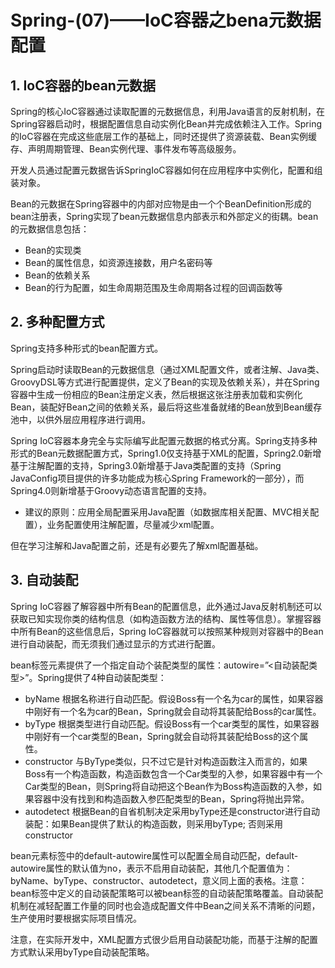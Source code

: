 # Spring-(07)——IoC容器之bena元数据配置

## 1. IoC容器的bean元数据

Spring的核心IoC容器通过读取配置的元数据信息，利用Java语言的反射机制，在Spring容器启动时，根据配置信息自动实例化Bean并完成依赖注入工作。Spring的IoC容器在完成这些底层工作的基础上，同时还提供了资源装载、Bean实例缓存、声明周期管理、Bean实例代理、事件发布等高级服务。

开发人员通过配置元数据告诉SpringIoC容器如何在应用程序中实例化，配置和组装对象。

Bean的元数据在Spring容器中的内部对应物是由一个个BeanDefinition形成的bean注册表，Spring实现了bean元数据信息内部表示和外部定义的街耦。bean的元数据信息包括：

* Bean的实现类
* Bean的属性信息，如资源连接数，用户名密码等
* Bean的依赖关系
* Bean的行为配置，如生命周期范围及生命周期各过程的回调函数等

## 2. 多种配置方式

Spring支持多种形式的bean配置方式。

Spring启动时读取Bean的元数据信息（通过XML配置文件，或者注解、Java类、GroovyDSL等方式进行配置提供，定义了Bean的实现及依赖关系），并在Spring容器中生成一份相应的Bean注册定义表，然后根据这张注册表加载和实例化Bean，装配好Bean之间的依赖关系，最后将这些准备就绪的Bean放到Bean缓存池中，以供外层应用程序进行调用。

Spring IoC容器本身完全与实际编写此配置元数据的格式分离。Spring支持多种形式的Bean元数据配置方式，Spring1.0仅支持基于XML的配置，Spring2.0新增基于注解配置的支持，Spring3.0新增基于Java类配置的支持（Spring JavaConfig项目提供的许多功能成为核心Spring Framework的一部分），而Spring4.0则新增基于Groovy动态语言配置的支持。

* 建议的原则：应用全局配置采用Java配置（如数据库相关配置、MVC相关配置），业务配置使用注解配置，尽量减少xml配置。

但在学习注解和Java配置之前，还是有必要先了解xml配置基础。

## 3. 自动装配

Spring IoC容器了解容器中所有Bean的配置信息，此外通过Java反射机制还可以获取已知实现你类的结构信息（如构造函数方法的结构、属性等信息）。掌握容器中所有Bean的这些信息后，Spring IoC容器就可以按照某种规则对容器中的Bean进行自动装配，而无须我们通过显示的方式进行配置。

bean标签元素提供了一个指定自动个装配类型的属性：autowire=”<自动装配类型>”。Spring提供了4种自动装配类型：

* byName  根据名称进行自动匹配。假设Boss有一个名为car的属性，如果容器中刚好有一个名为car的Bean，Spring就会自动将其装配给Boss的car属性。
* byType  根据类型进行自动匹配。假设Boss有一个car类型的属性，如果容器中刚好有一个car类型的Bean，Spring就会自动将其装配给Boss的这个属性。
* constructor 与ByType类似，只不过它是针对构造函数注入而言的，如果Boss有一个构造函数，构造函数包含一个Car类型的入参，如果容器中有一个Car类型的Bean，则Spring将自动把这个Bean作为Boss构造函数的入参，如果容器中没有找到和构造函数入参匹配类型的Bean，Spring将抛出异常。
* autodetect  根据Bean的自省机制决定采用byType还是constructor进行自动装配：如果Bean提供了默认的构造函数，则采用byType; 否则采用constructor

bean元素标签中的default-autowire属性可以配置全局自动匹配，default-autowire属性的默认值为no，表示不启用自动装配，其他几个配置值为：byName、byType、constructor、autodetect，意义同上面的表格。注意：bean标签中定义的自动装配策略可以被bean标签的自动装配策略覆盖。自动装配机制在减轻配置工作量的同时也会造成配置文件中Bean之间关系不清晰的问题，生产使用时要根据实际项目情况。

注意，在实际开发中，XML配置方式很少启用自动装配功能，而基于注解的配置方式默认采用byType自动装配策略。
